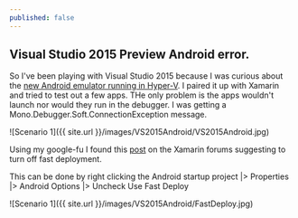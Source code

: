 ```yaml
---
published: false
---
```


## Visual Studio 2015 Preview Android error.

So I've been playing with Visual Studio 2015 because I was curious about the [new Android emulator running in Hyper-V](http://blogs.msdn.com/b/visualstudioalm/archive/2014/11/12/introducing-visual-studio-s-emulator-for-android.aspx).  I paired it up with Xamarin and tried to test out a few apps.  THe only problem is the apps wouldn't launch nor would they run in the debugger.  I was getting a Mono.Debugger.Soft.ConnectionException message.

![Scenario 1]({{ site.url }}/images/VS2015Android/VS2015Android.jpg)

Using my google-fu I found this [post](http://forums.xamarin.com/discussion/4083/debug-session-not-start-when-i-hit-f5-for-hello-world-project) on the Xamarin forums suggesting to turn off fast deployment.

This can be done by right clicking the Android startup project |> Properties |> Android Options |> Uncheck Use Fast Deploy

![Scenario 1]({{ site.url }}/images/VS2015Android/FastDeploy.jpg)